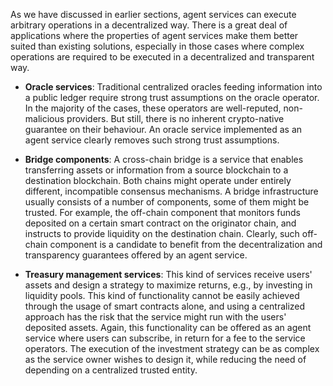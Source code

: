 As we have discussed in earlier sections, agent services can execute arbitrary operations in a decentralized way.
There is a great deal of applications where the properties of agent services make them better suited than existing solutions,
especially in those cases where complex operations are required to be executed in a decentralized and transparent way.

* **Oracle services**: Traditional centralized oracles feeding information into a public ledger require strong trust assumptions on the oracle operator. In the majority of the cases, these operators are well-reputed, non-malicious providers. But still, there is no inherent crypto-native guarantee on their behaviour. An oracle service implemented as an agent service clearly removes such strong trust assumptions.

* **Bridge components**: A cross-chain bridge is a service that enables transferring assets or information from a source blockchain to a destination blockchain. Both chains might operate under entirely different, incompatible consensus mechanisms. A bridge infrastructure usually consists of a number of components, some of them might be trusted. For example, the off-chain component that monitors funds deposited on a certain smart contract on the originator chain, and instructs to provide liquidity on the destination chain. Clearly, such off-chain component is a candidate to benefit from the decentralization and transparency guarantees offered by an agent service.

* **Treasury management services**: This kind of services receive users' assets and design a strategy to maximize returns, e.g., by investing in liquidity pools. This kind of functionality cannot be easily achieved through the usage of smart contracts alone, and using a centralized approach has the risk that the service might run with the users' deposited assets. Again, this functionality can be offered as an agent service where users can subscribe, in return for a fee to the service operators. The execution of the investment strategy can be as complex as the service owner wishes to design it, while reducing the need of depending on a centralized trusted entity.
